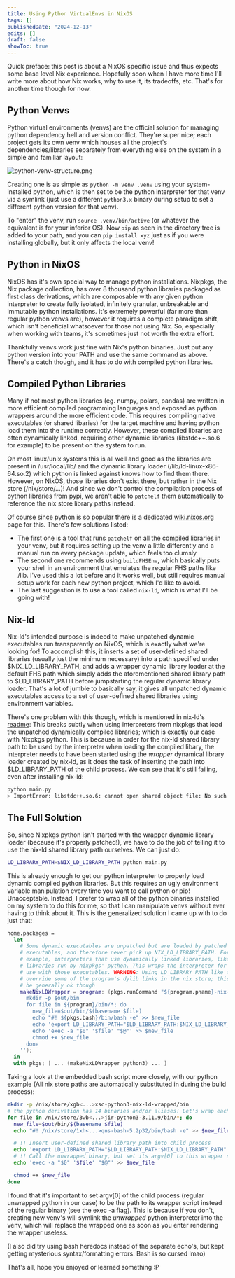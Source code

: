 ```yaml
---
title: Using Python VirtualEnvs in NixOS
tags: []
publishedDate: "2024-12-13"
edits: []
draft: false
showToc: true
---
```


<!-- > [!NOTE] -->

Quick preface: this post is about a NixOS specific issue and thus expects some
base level Nix experience. Hopefully soon when I have more time I'll write more
about how Nix works, why to use it, its tradeoffs, etc. That's for another time
though for now.

## Python Venvs

Python virtual environments (venvs) are the official solution for managing
python dependency hell and version conflict. They're super nice; each project
gets its own venv which houses all the project's dependencies/libraries
separately from everything else on the system in a simple and familiar layout:

![python-venv-structure.png](/images/python-venv-structure.png)

Creating one is as simple as `python -m venv .venv` using your system-installed
python, which is then set to be the python interpreter for that venv via a
symlink (just use a different `python3.x` binary during setup to set a different
python version for that venv).

To "enter" the venv, run `source .venv/bin/active` (or whatever the equivalent
is for your inferior OS). Now `pip` as seen in the directory tree is added to
your path, and you can `pip install xyz` just as if you were installing
globally, but it only affects the local venv!

## Python in NixOS

NixOS has it's own special way to manage python installations. Nixpkgs, the Nix
package collection, has over 8 thousand python libraries packaged as first class
derivations, which are composable with any given python interpreter to create
fully isolated, infinitely granular, unbreakable and immutable python
installations. It's extremely powerful (far more than regular python venvs are),
however it requires a complete paradigm shift, which isn't beneficial whatsoever
for those not using Nix. So, especially when working with teams, it's sometimes
just not worth the extra effort.

Thankfully venvs work just fine with Nix's python binaries. Just put any python
version into your PATH and use the same command as above. There's a catch
though, and it has to do with compiled python libraries.

## Compiled Python Libraries

Many if not most python libraries (eg. numpy, polars, pandas) are written in
more efficient compiled programming languages and exposed as python wrappers
around the more efficient code. This requires compiling native executables (or
shared libaries) for the target machine and having python load them into the
runtime correctly. However, these compiled libraries are often dynamically
linked, requiring other dynamic libraries (libstdc++.so.6 for example) to be
present on the system to run.

On most linux/unix systems this is all well and good as the libraries are
present in /usr/local/lib/ and the dynamic library loader
(/lib/ld-linux-x86-64.so.2) which python is linked against knows how to find
them there. However, on NixOS, those libraries don't exist there, but rather in
the Nix store (/nix/store/...)! And since we don't control the compilation
process of python libraries from pypi, we aren't able to `patchelf` them
automatically to reference the nix store library paths instead.

Of course since python is so popular there is a dedicated
[wiki.nixos.org](https://wiki.nixos.org/wiki/Python#Running_compiled_libraries)
page for this. There's few solutions listed:

-   The first one is a tool that runs `patchelf` on all the compiled libraries
    in your venv, but it requires setting up the venv a little differently and a
    manual run on every package update, which feels too clumsly
-   The second one recommends using `buildFHSEnv`, which basically puts your
    shell in an environment that emulates the regular FHS paths like /lib. I've
    used this a lot before and it works well, but still requires manual setup
    work for each new python project, which I'd like to avoid.
-   The last suggestion is to use a tool called `nix-ld`, which is what I'll be
    going with!

## Nix-ld

Nix-ld's intended purpose is indeed to make unpatched dynamic executables run
transparently on NixOS, which is exactly what we're looking for! To accomplish
this, it inserts a set of user-defined shared libraries (usually just the
minimum necessary) into a path specified under \$NIX_LD_LIBRARY_PATH, and adds a
wrapper dynamic library loader at the default FHS path which simply adds the
aforementioned shared library path to \$LD_LIBRARY_PATH before jumpstarting the
regular dynamic library loader. That's a lot of jumble to basically say, it
gives all unpatched dynamic executables access to a set of user-defined shared
libraries using environment variables.

There's one problem with this though, which is mentioned in nix-ld's
[readme](https://wiki.nixos.org/wiki/Python#Running_compiled_libraries): This
breaks subtly when using interpreters from nixpkgs that load the unpatched
dynamically compiled libraries; which is exactly our case with Nixpkgs python.
This is because in order for the nix-ld shared library path to be used by the
interpreter when loading the compiled libary, the interpreter needs to have been
started using the _wrapper_ dynamical library loader created by nix-ld, as it
does the task of inserting the path into \$LD_LIBRARY_PATH of the child process.
We can see that it's still failing, even after installing nix-ld:

```sh
python main.py
> ImportError: libstdc++.so.6: cannot open shared object file: No such file or directory
```

## The Full Solution

So, since Nixpkgs python isn't started with the wrapper dynamic library loader
(because it's properly patched!), we have to do the job of telling it to use the
nix-ld shared library path ourselves. We can just do:

```sh
LD_LIBRARY_PATH=$NIX_LD_LIBRARY_PATH python main.py
```

This is already enough to get our python interpreter to properly load dynamic
compiled python libraries. But this requires an ugly environment variable
manipulation every time you want to call python or pip! Unacceptable. Instead, I
prefer to wrap all of the python binaries installed on my system to do this for
me, so that I can manipulate venvs without ever having to think about it. This
is the generalized solution I came up with to do just that:

```nix
home.packages =
  let
    # Some dynamic executables are unpatched but are loaded by patched nixpkgs
    # executables, and therefore never pick up NIX_LD_LIBRARY_PATH. For
    # example, interpreters that use dynamically linked libraries, like python3
    # libraries run by nixpkgs' python. This wraps the interpreter for ease of
    # use with those executables. WARNING: Using LD_LIBRARY_PATH like this can
    # override some of the program's dylib links in the nix store; this should
    # be generally ok though
    makeNixLDWrapper = program: (pkgs.runCommand "${program.pname}-nix-ld-wrapped" { } ''
      mkdir -p $out/bin
      for file in ${program}/bin/*; do
        new_file=$out/bin/$(basename $file)
        echo "#! ${pkgs.bash}/bin/bash -e" >> $new_file
        echo 'export LD_LIBRARY_PATH="$LD_LIBRARY_PATH:$NIX_LD_LIBRARY_PATH"' >> $new_file
        echo 'exec -a "$0" '$file' "$@"' >> $new_file
        chmod +x $new_file
      done
    '');
  in
  with pkgs; [ ... (makeNixLDWrapper python3) ... ]
```

Taking a look at the embedded bash script more closely, with our python example
(All nix store paths are automatically substituted in during the build process):

```sh
mkdir -p /nix/store/xgb<...>xsc-python3-nix-ld-wrapped/bin
# the python derivation has 14 binaries and/or aliases! Let's wrap each one
for file in /nix/store/3wb<...>jir-python3-3.11.9/bin/*; do
  new_file=$out/bin/$(basename $file)
  echo "#! /nix/store/1xh<...>qns-bash-5.2p32/bin/bash -e" >> $new_file

  # !! Insert user-defined shared library path into child process
  echo 'export LD_LIBRARY_PATH="$LD_LIBRARY_PATH:$NIX_LD_LIBRARY_PATH"' >> $new_file
  # !! Call the unwrapped binary, but set its argv[0] to this wrapper script
  echo 'exec -a "$0" '$file' "$@"' >> $new_file

  chmod +x $new_file
done
```

I found that it's important to set argv[0] of the child process (regular
unwrapped python in our case) to be the path to its wrapper script instead of
the regular binary (see the exec -a flag). This is because if you don't,
creating new venv's will symlink the _unwrapped_ python interpreter into the
venv, which will replace the wrapped one as soon as you enter rendering the
wrapper useless.

(I also did try using bash heredocs instead of the separate echo's, but kept
getting mysterious syntax/formatting errors. Bash is so cursed lmao)

That's all, hope you enjoyed or learned something :P
